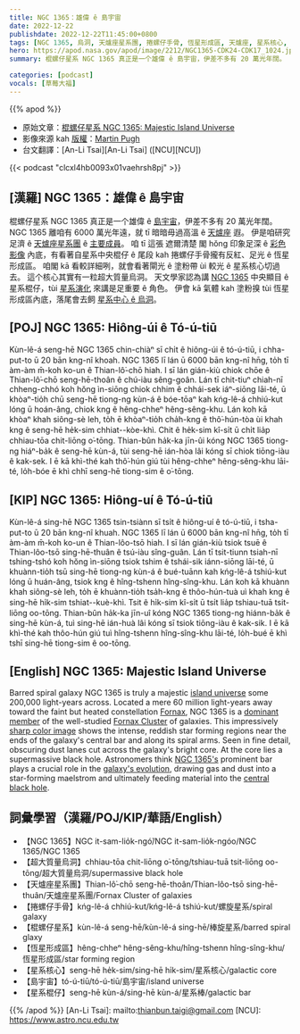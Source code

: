 ```yaml
---
title: NGC 1365：雄偉 ê 島宇宙
date: 2022-12-22
publishdate: 2022-12-22T11:45:00+0800
tags: [NGC 1365, 烏洞, 天爐座星系團, 捲螺仔手骨, 恆星形成區, 天爐座, 星系核心, 超大質量烏洞, 棍螺仔星系, 島宇宙, 星系棍仔]
hero: https://apod.nasa.gov/apod/image/2212/NGC1365-CDK24-CDK17_1024.jpg
summary: 棍螺仔星系 NGC 1365 真正是一个雄偉 ê 島宇宙，伊差不多有 20 萬光年闊。

categories: [podcast]
vocals: [草莓大福]
---
```


{{% apod %}}

- 原始文章：[棍螺仔星系 NGC 1365: Majestic Island Universe](https://apod.nasa.gov/apod/ap221222.html)
- 影像來源 kah [版權][copyright]：[Martin Pugh](https://www.martinpughastrophotography.space/about)
- 台文翻譯：[An-Li Tsai][An-Li Tsai] ([NCU][NCU])

{{< podcast "clcxl4hb0093x01vaehrsh8pj" >}}

## [漢羅] NGC 1365：雄偉 ê 島宇宙
棍螺仔星系 NGC 1365 真正是一个雄偉 ê [島宇宙][island universe]，伊差不多有 20 萬光年闊。
NGC 1365 離咱有 6000 萬光年遠，就 tī 暗暗毋過高溫 ê [天爐座][Fornax] 遐。
伊是咱研究足濟 ê [天爐座星系團][Fornax Cluster] ê [主要成員][dominant member t]。
咱 tī 這張 遮爾清楚 閣 hŏng 印象足深 ê [彩色影像][sharp color image] 內底，有看著自星系中央棍仔 ê 尾段 kah 捲螺仔手骨攏有反紅、足光 ê 恆星形成區。
咱閣 kā 看較詳細咧，就會看著閘光 ê 塗粉帶 ùi 較光 ê 星系核心切過去。
這个核心其實有一粒超大質量烏洞。
天文學家認為講 [NGC 1365][NGC 1365's] 中央顯目 ê 星系棍仔，tùi [星系演化][galaxy's evolution] 來講是足重要 ê 角色。
伊會 kā 氣體 kah 塗粉搝 tùi 恆星形成區內底，落尾會去飼 [星系中心 ê 烏洞][central black hole]。


## [POJ] NGC 1365: Hiông-úi ê Tó-ú-tiū
Kùn-lê-á seng-hē NGC 1365 chin-chiàⁿ sī chi̍t ê hiông-úi ê tó-ú-tiū, i chha-put-to ū 20 bān kng-nî khoah.
NGC 1365 lī lán ū 6000 bān kng-nî hn̄g, to̍h tī àm-àm m̄-koh ko-un ê Thian-lô͘-chō hiah.
I sī lán gián-kiù chiok chōe ê Thian-lô͘-chō seng-hē-thoân ê chú-iàu sêng-goân.
Lán tī chit-tiuⁿ chiah-nī chheng-chhó koh hŏng ìn-siōng chiok chhim ê chhái-sek iáⁿ-siōng lāi-té, ū khòaⁿ-tio̍h chū seng-hē tiong-ng kùn-á ê bóe-tōaⁿ kah kńg-lê-á chhiú-kut lóng ū hoán-âng, chiok kng ê hêng-chheⁿ hêng-sêng-khu.
Lán koh kā khòaⁿ khah siông-sè leh, to̍h ē khòaⁿ-tio̍h cha̍h-kng ê thô͘-hún-tòa ùi khah kng ê seng-hē he̍k-sim chhiat--kòe-khì.
Chit ê he̍k-sim kî-si̍t ū chi̍t lia̍p chhiau-tōa chit-liōng o͘-tōng.
Thian-bûn ha̍k-ka jīn-ûi kóng NGC 1365 tiong-ng hiáⁿ-ba̍k ê seng-hē kùn-á, tùi seng-hē ián-hòa lâi kóng sī chiok tiōng-iàu ê kak-sek.
I ē kā khì-thé kah thô͘-hún giú tùi hêng-chheⁿ hêng-sêng-khu lāi-té, lo̍h-bóe ē khì chhī seng-hē tiong-sim ê o͘-tōng.

## [KIP] NGC 1365: Hiông-uí ê Tó-ú-tiū
Kùn-lê-á sing-hē NGC 1365 tsin-tsiànn sī tsi̍t ê hiông-uí ê tó-ú-tiū, i tsha-put-to ū 20 bān kng-nî khuah.
NGC 1365 lī lán ū 6000 bān kng-nî hn̄g, to̍h tī àm-àm m̄-koh ko-un ê Thian-lôo-tsō hiah.
I sī lán gián-kiù tsiok tsuē ê Thian-lôo-tsō sing-hē-thuân ê tsú-iàu sîng-guân.
Lán tī tsit-tiunn tsiah-nī tshing-tshó koh hŏng ìn-siōng tsiok tshim ê tshái-sik iánn-siōng lāi-té, ū khuànn-tio̍h tsū sing-hē tiong-ng kùn-á ê bué-tuānn kah kńg-lê-á tshiú-kut lóng ū huán-âng, tsiok kng ê hîng-tshenn hîng-sîng-khu.
Lán koh kā khuànn khah siông-sè leh, to̍h ē khuànn-tio̍h tsa̍h-kng ê thôo-hún-tuà uì khah kng ê sing-hē hi̍k-sim tshiat--kuè-khì.
Tsit ê hi̍k-sim kî-si̍t ū tsi̍t lia̍p tshiau-tuā tsit-liōng oo-tōng.
Thian-bûn ha̍k-ka jīn-uî kóng NGC 1365 tiong-ng hiánn-ba̍k ê sing-hē kùn-á, tuì sing-hē ián-huà lâi kóng sī tsiok tiōng-iàu ê kak-sik.
I ē kā khì-thé kah thôo-hún giú tuì hîng-tshenn hîng-sîng-khu lāi-té, lo̍h-bué ē khì tshī sing-hē tiong-sim ê oo-tōng.

## [English] NGC 1365: Majestic Island Universe
Barred spiral galaxy NGC 1365 is truly a majestic [island universe][island universe] some 200,000 light-years across.
Located a mere 60 million light-years away toward the faint but heated constellation [Fornax][Fornax], NGC 1365 is a [dominant member][dominant member e] of the well-studied [Fornax Cluster][Fornax Cluster] of galaxies.
This impressively [sharp color image][sharp color image] shows the intense, reddish star forming regions near the ends of the galaxy's central bar and along its spiral arms.
Seen in fine detail, obscuring dust lanes cut across the galaxy's bright core.
At the core lies a supermassive black hole.
Astronomers think [NGC 1365's][NGC 1365's] prominent bar plays a crucial role in the [galaxy's evolution][galaxy's evolution], drawing gas and dust into a star-forming maelstrom and ultimately feeding material into the [central black hole][central black hole].

## 詞彙學習（漢羅/POJ/KIP/華語/English）
- 【NGC 1365】NGC it-sam-lio̍k-ngó͘/NGC it-sam-lio̍k-ngóo/NGC 1365/NGC 1365
- 【超大質量烏洞】chhiau-tōa chit-liōng o͘-tōng/tshiau-tuā tsit-liōng oo-tōng/超大質量烏洞/supermassive black hole
- 【天爐座星系團】Thian-lô͘-chō seng-hē-thoân/Thian-lôo-tsō sing-hē-thuân/天爐座星系團/Fornax Cluster of galaxies
- 【捲螺仔手骨】kńg-lê-á chhiú-kut/kńg-lê-á tshiú-kut/螺旋星系/spiral galaxy
- 【棍螺仔星系】kùn-lê-á seng-hē/kùn-lê-á sing-hē/棒旋星系/barred spiral glaxy
- 【恆星形成區】hêng-chheⁿ hêng-sêng-khu/hîng-tshenn hîng-sîng-khu/恆星形成區/star forming region
- 【星系核心】seng-hē he̍k-sim/sing-hē hi̍k-sim/星系核心/galactic core
- 【島宇宙】tó-ú-tiū/tó-ú-tiū/島宇宙/island universe
- 【星系棍仔】seng-hē kùn-á/sing-hē kùn-á/星系棒/galactic bar

{{% /apod %}}
[An-Li Tsai]: mailto:thianbun.taigi@gmail.com
[NCU]: https://www.astro.ncu.edu.tw

[copyright]: https://apod.nasa.gov/apod/fap/lib/about_apod.html#srapply
[License]: https://creativecommons.org/licenses/by/2.0/

[island universe]:https://apod.nasa.gov/apod/ap100109.html
[Fornax]:https://earthsky.org/constellations/fornax-the-furnace-galaxy-hubble-ultra-deep-field/
[dominant member e]:https://apod.nasa.gov/apod/ap220129.html
[dominant member t]:https://apod.tw/daily/20220129/
[Fornax Cluster]:http://www.atlasoftheuniverse.com/galgrps/for.html
[sharp color image]:https://www.martinpughastrophotography.space/galaxies
[NGC 1365's]:http://arxiv.org/abs/0907.2602
[galaxy's evolution]:https://hubblesite.org/contents/media/images/1999/34/898-Image.html
[central black hole]:https://phys.org/news/2022-08-image-webb-galaxy-ngc-supermassive.html

